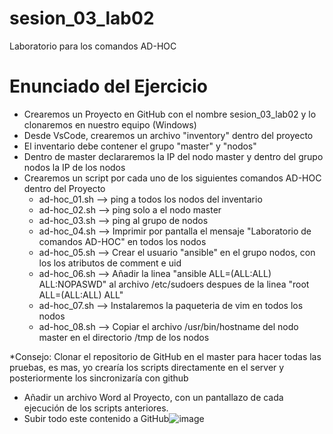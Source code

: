# sesion_03_lab02
Laboratorio para los comandos AD-HOC

# Enunciado del Ejercicio

- Crearemos un Proyecto en GitHub con el nombre sesion_03_lab02 y lo clonaremos en nuestro equipo (Windows)
- Desde VsCode, crearemos un archivo "inventory" dentro del proyecto
- El inventario debe contener el grupo "master" y "nodos"
- Dentro de master declararemos la IP del nodo master y dentro del grupo nodos la IP de los nodos
- Crearemos un script por cada uno de los siguientes comandos AD-HOC dentro del Proyecto
	- ad-hoc_01.sh --> ping a todos los nodos del inventario
	- ad-hoc_02.sh --> ping solo a el nodo master
	- ad-hoc_03.sh --> ping al grupo de nodos
	- ad-hoc_04.sh --> Imprimir por pantalla el mensaje "Laboratorio de comandos AD-HOC" en todos los nodos
	- ad-hoc_05.sh --> Crear el usuario "ansible" en el grupo nodos, con los los atributos de comment e uid
	- ad-hoc_06.sh --> Añadir la linea "ansible ALL=(ALL:ALL) ALL:NOPASWD" al archivo /etc/sudoers despues de la linea "root ALL=(ALL:ALL) ALL"
	- ad-hoc_07.sh --> Instalaremos la paqueteria de vim en todos los nodos
	- ad-hoc_08.sh --> Copiar el archivo /usr/bin/hostname del nodo master en el directorio /tmp de los nodos

*Consejo: Clonar el repositorio de GitHub en el master para hacer todas las pruebas, es mas, yo crearía los scripts directamente en el server y posteriormente los sincronizaría con github

- Añadir un archivo Word al Proyecto, con un pantallazo de cada ejecución de los scripts anteriores.
- Subir todo este contenido a GitHub![image](https://user-images.githubusercontent.com/73586925/110910903-3f533600-8312-11eb-9f8b-b6e328f1851e.png)
